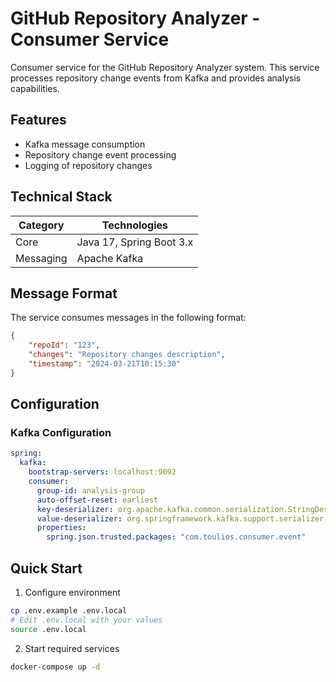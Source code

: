 # GitHub Repository Analyzer - Consumer Service

Consumer service for the GitHub Repository Analyzer system. This service processes repository change events from Kafka and provides analysis capabilities.

## Features

- Kafka message consumption
- Repository change event processing
- Logging of repository changes

## Technical Stack

| Category | Technologies |
|----------|--------------|
| Core | Java 17, Spring Boot 3.x |
| Messaging | Apache Kafka |

## Message Format

The service consumes messages in the following format:
```json
{
    "repoId": "123",
    "changes": "Repository changes description",
    "timestamp": "2024-03-21T10:15:30"
}
```

## Configuration

### Kafka Configuration
```yaml
spring:
  kafka:
    bootstrap-servers: localhost:9092
    consumer:
      group-id: analysis-group
      auto-offset-reset: earliest
      key-deserializer: org.apache.kafka.common.serialization.StringDeserializer
      value-deserializer: org.springframework.kafka.support.serializer.JsonDeserializer
      properties:
        spring.json.trusted.packages: "com.toulios.consumer.event"
```

## Quick Start

1. Configure environment
```bash
cp .env.example .env.local
# Edit .env.local with your values
source .env.local
```

2. Start required services
```bash
docker-compose up -d
```